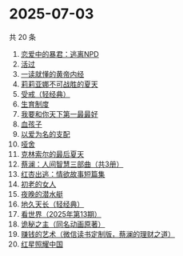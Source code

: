 # 2025-07-03

共 20 条

<!-- BEGIN WEREAD -->
<!-- 最后更新时间 2025-07-03 03:21:25 +0800 -->
1. [恋爱中的暴君：逃离NPD](https://weread.qq.com/web/bookDetail/30032cf0813ab9974g013680)
1. [活过](https://weread.qq.com/web/bookDetail/6d832730813ab9f00g015126)
1. [一读就懂的黄帝内经](https://weread.qq.com/web/bookDetail/44f32770813aba129g014930)
1. [莉莉亚娜不可战胜的夏天](https://weread.qq.com/web/bookDetail/96632e30813aba15eg019c97)
1. [受戒（轻经典）](https://weread.qq.com/web/bookDetail/fc732220813ab9bfdg011d40)
1. [生育制度](https://weread.qq.com/web/bookDetail/f9132af07165a293f91a6ec)
1. [我要和你天下第一最最好](https://weread.qq.com/web/bookDetail/a0e32c60813aba117g016f6a)
1. [血孩子](https://weread.qq.com/web/bookDetail/38032c60813ab9befg0176de)
1. [以爱为名的支配](https://weread.qq.com/web/bookDetail/7be320b0813ab93f4g019416)
1. [哑舍](https://weread.qq.com/web/bookDetail/659321d075f86bc6g0167ed)
1. [克林索尔的最后夏天](https://weread.qq.com/web/bookDetail/2eb32580813aba09dg01940c)
1. [蔡澜：人间智慧三部曲（共3册）](https://weread.qq.com/web/bookDetail/742320d0813ab8ff9g01995b)
1. [红杏出逃：情欲故事短篇集](https://weread.qq.com/web/bookDetail/5f9323c0813ab9faeg01613e)
1. [初老的女人](https://weread.qq.com/web/bookDetail/31832ad0813aba13eg01342b)
1. [夜晚的潜水艇](https://weread.qq.com/web/bookDetail/93e32750813ab7dd0g0169dc)
1. [地久天长（轻经典）](https://weread.qq.com/web/bookDetail/c3832400813ab9ec0g013d0e)
1. [看世界（2025年第13期）](https://weread.qq.com/web/bookDetail/a5532f50813aba165g019883)
1. [诡秘之主（同名动画原著）](https://weread.qq.com/web/bookDetail/704322a0713e6ca8704cb24)
1. [赚钱的艺术（微信读书定制版，蔡澜的理财之道）](https://weread.qq.com/web/bookDetail/1fe32b60813ab9052g011c9e)
1. [红星照耀中国](https://weread.qq.com/web/bookDetail/8ba32ef07183b76a8ba27cd)
<!-- END WEREAD -->